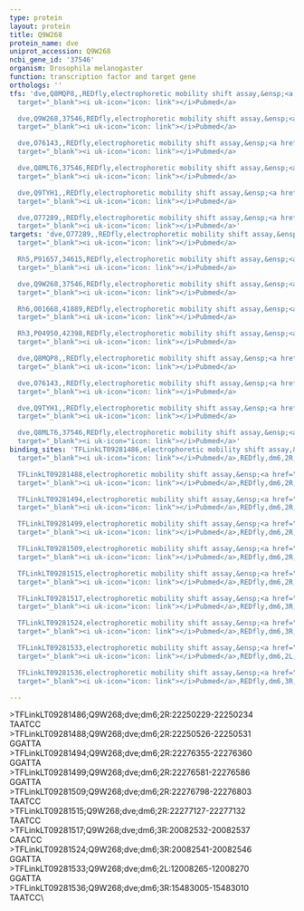 ```yaml
---
type: protein
layout: protein
title: Q9W268
protein_name: dve
uniprot_accession: Q9W268
ncbi_gene_id: '37546'
organism: Drosophila melanogaster
function: transcription factor and target gene
orthologs: ''
tfs: 'dve,Q8MQP8,,REDfly,electrophoretic mobility shift assay,&ensp;<a href="https://www.ncbi.nlm.nih.gov/pubmed/?term=28126841%5Buid%5D+OR+20965965%5Buid%5D"
  target="_blank"><i uk-icon="icon: link"></i>Pubmed</a>

  dve,Q9W268,37546,REDfly,electrophoretic mobility shift assay,&ensp;<a href="https://www.ncbi.nlm.nih.gov/pubmed/?term=28126841%5Buid%5D+OR+20965965%5Buid%5D"
  target="_blank"><i uk-icon="icon: link"></i>Pubmed</a>

  dve,O76143,,REDfly,electrophoretic mobility shift assay,&ensp;<a href="https://www.ncbi.nlm.nih.gov/pubmed/?term=28126841%5Buid%5D+OR+20965965%5Buid%5D"
  target="_blank"><i uk-icon="icon: link"></i>Pubmed</a>

  dve,Q8MLT6,37546,REDfly,electrophoretic mobility shift assay,&ensp;<a href="https://www.ncbi.nlm.nih.gov/pubmed/?term=28126841%5Buid%5D+OR+20965965%5Buid%5D"
  target="_blank"><i uk-icon="icon: link"></i>Pubmed</a>

  dve,Q9TYH1,,REDfly,electrophoretic mobility shift assay,&ensp;<a href="https://www.ncbi.nlm.nih.gov/pubmed/?term=28126841%5Buid%5D+OR+20965965%5Buid%5D"
  target="_blank"><i uk-icon="icon: link"></i>Pubmed</a>

  dve,O77289,,REDfly,electrophoretic mobility shift assay,&ensp;<a href="https://www.ncbi.nlm.nih.gov/pubmed/?term=28126841%5Buid%5D+OR+20965965%5Buid%5D"
  target="_blank"><i uk-icon="icon: link"></i>Pubmed</a>'
targets: 'dve,O77289,,REDfly,electrophoretic mobility shift assay,&ensp;<a href="https://www.ncbi.nlm.nih.gov/pubmed/?term=28126841%5Buid%5D+OR+20965965%5Buid%5D"
  target="_blank"><i uk-icon="icon: link"></i>Pubmed</a>

  Rh5,P91657,34615,REDfly,electrophoretic mobility shift assay,&ensp;<a href="https://www.ncbi.nlm.nih.gov/pubmed/?term=20965965%5Buid%5D+OR+21663797%5Buid%5D"
  target="_blank"><i uk-icon="icon: link"></i>Pubmed</a>

  dve,Q9W268,37546,REDfly,electrophoretic mobility shift assay,&ensp;<a href="https://www.ncbi.nlm.nih.gov/pubmed/?term=28126841%5Buid%5D+OR+20965965%5Buid%5D"
  target="_blank"><i uk-icon="icon: link"></i>Pubmed</a>

  Rh6,O01668,41889,REDfly,electrophoretic mobility shift assay,&ensp;<a href="https://www.ncbi.nlm.nih.gov/pubmed/?term=20965965%5Buid%5D+OR+21663797%5Buid%5D"
  target="_blank"><i uk-icon="icon: link"></i>Pubmed</a>

  Rh3,P04950,42398,REDfly,electrophoretic mobility shift assay,&ensp;<a href="https://www.ncbi.nlm.nih.gov/pubmed/?term=20965965%5Buid%5D+OR+21663797%5Buid%5D"
  target="_blank"><i uk-icon="icon: link"></i>Pubmed</a>

  dve,Q8MQP8,,REDfly,electrophoretic mobility shift assay,&ensp;<a href="https://www.ncbi.nlm.nih.gov/pubmed/?term=28126841%5Buid%5D+OR+20965965%5Buid%5D"
  target="_blank"><i uk-icon="icon: link"></i>Pubmed</a>

  dve,O76143,,REDfly,electrophoretic mobility shift assay,&ensp;<a href="https://www.ncbi.nlm.nih.gov/pubmed/?term=28126841%5Buid%5D+OR+20965965%5Buid%5D"
  target="_blank"><i uk-icon="icon: link"></i>Pubmed</a>

  dve,Q9TYH1,,REDfly,electrophoretic mobility shift assay,&ensp;<a href="https://www.ncbi.nlm.nih.gov/pubmed/?term=28126841%5Buid%5D+OR+20965965%5Buid%5D"
  target="_blank"><i uk-icon="icon: link"></i>Pubmed</a>

  dve,Q8MLT6,37546,REDfly,electrophoretic mobility shift assay,&ensp;<a href="https://www.ncbi.nlm.nih.gov/pubmed/?term=28126841%5Buid%5D+OR+20965965%5Buid%5D"
  target="_blank"><i uk-icon="icon: link"></i>Pubmed</a>'
binding_sites: 'TFLinkLT09281486,electrophoretic mobility shift assay,&ensp;<a href="https://www.ncbi.nlm.nih.gov/pubmed/?term=28126841;20965965%5Buid%5D"
  target="_blank"><i uk-icon="icon: link"></i>Pubmed</a>,REDfly,dm6,2R,22250229,22250234,NA

  TFLinkLT09281488,electrophoretic mobility shift assay,&ensp;<a href="https://www.ncbi.nlm.nih.gov/pubmed/?term=28126841;20965965%5Buid%5D"
  target="_blank"><i uk-icon="icon: link"></i>Pubmed</a>,REDfly,dm6,2R,22250526,22250531,NA

  TFLinkLT09281494,electrophoretic mobility shift assay,&ensp;<a href="https://www.ncbi.nlm.nih.gov/pubmed/?term=28126841;20965965%5Buid%5D"
  target="_blank"><i uk-icon="icon: link"></i>Pubmed</a>,REDfly,dm6,2R,22276355,22276360,NA

  TFLinkLT09281499,electrophoretic mobility shift assay,&ensp;<a href="https://www.ncbi.nlm.nih.gov/pubmed/?term=28126841;20965965%5Buid%5D"
  target="_blank"><i uk-icon="icon: link"></i>Pubmed</a>,REDfly,dm6,2R,22276581,22276586,NA

  TFLinkLT09281509,electrophoretic mobility shift assay,&ensp;<a href="https://www.ncbi.nlm.nih.gov/pubmed/?term=28126841;20965965%5Buid%5D"
  target="_blank"><i uk-icon="icon: link"></i>Pubmed</a>,REDfly,dm6,2R,22276798,22276803,NA

  TFLinkLT09281515,electrophoretic mobility shift assay,&ensp;<a href="https://www.ncbi.nlm.nih.gov/pubmed/?term=28126841;20965965%5Buid%5D"
  target="_blank"><i uk-icon="icon: link"></i>Pubmed</a>,REDfly,dm6,2R,22277127,22277132,NA

  TFLinkLT09281517,electrophoretic mobility shift assay,&ensp;<a href="https://www.ncbi.nlm.nih.gov/pubmed/?term=21663797;20965965%5Buid%5D"
  target="_blank"><i uk-icon="icon: link"></i>Pubmed</a>,REDfly,dm6,3R,20082532,20082537,NA

  TFLinkLT09281524,electrophoretic mobility shift assay,&ensp;<a href="https://www.ncbi.nlm.nih.gov/pubmed/?term=21663797;20965965%5Buid%5D"
  target="_blank"><i uk-icon="icon: link"></i>Pubmed</a>,REDfly,dm6,3R,20082541,20082546,NA

  TFLinkLT09281533,electrophoretic mobility shift assay,&ensp;<a href="https://www.ncbi.nlm.nih.gov/pubmed/?term=21663797;20965965%5Buid%5D"
  target="_blank"><i uk-icon="icon: link"></i>Pubmed</a>,REDfly,dm6,2L,12008265,12008270,NA

  TFLinkLT09281536,electrophoretic mobility shift assay,&ensp;<a href="https://www.ncbi.nlm.nih.gov/pubmed/?term=21663797;20965965%5Buid%5D"
  target="_blank"><i uk-icon="icon: link"></i>Pubmed</a>,REDfly,dm6,3R,15483005,15483010,NA'

---
```

\>TFLinkLT09281486;Q9W268;dve;dm6;2R:22250229-22250234\TAATCC\\>TFLinkLT09281488;Q9W268;dve;dm6;2R:22250526-22250531\GGATTA\\>TFLinkLT09281494;Q9W268;dve;dm6;2R:22276355-22276360\GGATTA\\>TFLinkLT09281499;Q9W268;dve;dm6;2R:22276581-22276586\GGATTA\\>TFLinkLT09281509;Q9W268;dve;dm6;2R:22276798-22276803\TAATCC\\>TFLinkLT09281515;Q9W268;dve;dm6;2R:22277127-22277132\TAATCC\\>TFLinkLT09281517;Q9W268;dve;dm6;3R:20082532-20082537\CAATCC\\>TFLinkLT09281524;Q9W268;dve;dm6;3R:20082541-20082546\GGATTA\\>TFLinkLT09281533;Q9W268;dve;dm6;2L:12008265-12008270\GGATTA\\>TFLinkLT09281536;Q9W268;dve;dm6;3R:15483005-15483010\TAATCC\